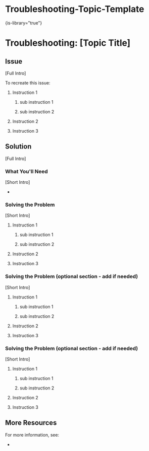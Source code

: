 # Troubleshooting-Topic-Template

{is-library="true"}

<snippet id="Troubleshooting-Topic-Template_snippet">



# Troubleshooting: [Topic Title]

## Issue

[Full Intro]

To recreate this issue:

1. Instruction 1

   1. sub instruction 1

   2. sub instruction 2

2. Instruction 2

3. Instruction 3

## Solution

[Full Intro]

### What You'll Need

[Short Intro]

*  

### Solving the Problem

[Short Intro]

1. Instruction 1

   1. sub instruction 1

   2. sub instruction 2

2. Instruction 2

3. Instruction 3

### Solving the Problem (optional section - add if needed)

[Short Intro]

1. Instruction 1

   1. sub instruction 1

   2. sub instruction 2

2. Instruction 2

3. Instruction 3

### Solving the Problem (optional section - add if needed)

[Short Intro]

1. Instruction 1

   1. sub instruction 1

   2. sub instruction 2

2. Instruction 2

3. Instruction 3

## More Resources

For more information, see:

*  



</snippet>